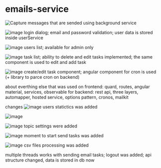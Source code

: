 # emails-service

![Capture](https://user-images.githubusercontent.com/54571357/176462577-0c1d2524-8e2c-4c02-abaf-e1b32b872ef5.JPG)
messages that are sended using background service

![image](https://user-images.githubusercontent.com/54571357/176464233-c0ea6e2b-7a27-4843-999c-1906bae5ce64.png)
login dialog; email and password validation; user data is stored inside userService

![image](https://user-images.githubusercontent.com/54571357/176464773-7d8c7ca6-5f75-4452-ac3e-b4bdad7df4c5.png)
users list; available for admin only

![image](https://user-images.githubusercontent.com/54571357/176465061-17207794-1c69-4218-87de-7d1fd6e9a5ba.png)
task list; ability to delete and edit tasks implemented; the same component is used to edit and add task

![image](https://user-images.githubusercontent.com/54571357/176465420-5f334867-e11a-4b3f-ad1f-cb6ead91c6ab.png)
create/edit task component; angular component for cron is used (+ library to parce cron on backend)

about everthing else that was used on frontend: quard, routes, angular material, services, observable
for backend: rest api, three layers, automapper, hosted service, options pattern, cronos, mailkit

changes
![image](https://user-images.githubusercontent.com/54571357/177085809-140f812c-7f0b-4d89-8c49-965816ed9bb8.png)
users statictics was added

![image](https://user-images.githubusercontent.com/54571357/177085854-27e170f0-6469-4b3b-8206-2a5a2b9f7050.png)

![image](https://user-images.githubusercontent.com/54571357/177085893-a4f62690-3cb2-45da-b5d6-30aedeeeb79a.png)
topic settings were added

![image](https://user-images.githubusercontent.com/54571357/177085973-8ade3892-bea5-4e82-9cb4-f3a9b987378d.png)
moment to start send tasks was added

![image](https://user-images.githubusercontent.com/54571357/177086382-badf4f01-7e8e-4e92-96d7-dbd39e949f82.png)
csv files processing was added

multiple threads works with sending email tasks;
logout was added;
api structure changed, data is stored in db now

